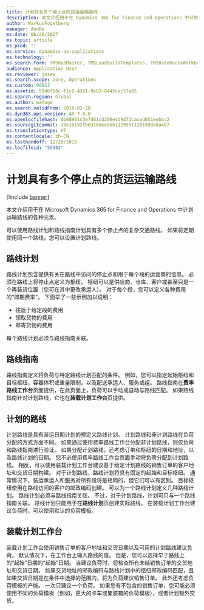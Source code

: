 ```yaml
---
title: 计划具有多个停止点的货运运输路线
description: 本文介绍用于在 Dynamics 365 for Finance and Operations 中计划运输路线的各种元素。
author: MarkusFogelberg
manager: AnnBe
ms.date: 06/20/2017
ms.topic: article
ms.prod: ''
ms.service: dynamics-ax-applications
ms.technology: ''
ms.search.form: TMSHubMaster, TMSLoadBuildTemplates, TMSRateRouteWorkbench, TMSRouteGuide, TMSRoutePlan, TMSRouteWorkbench, WHSLoadTemplate
audience: Application User
ms.reviewer: josaw
ms.search.scope: Core, Operations
ms.custom: 90013
ms.assetid: 50d6f58c-f1c8-4321-9e83-8445cec57a85
ms.search.region: Global
ms.author: mafoge
ms.search.validFrom: 2016-02-28
ms.dyn365.ops.version: AX 7.0.0
ms.openlocfilehash: 0b68961c3e7d61cd200e4d9d73cacad051eebbc2
ms.sourcegitcommit: 73e10192fb6318dee5bb1129591120199de6a487
ms.translationtype: HT
ms.contentlocale: zh-CN
ms.lasthandoff: 12/20/2018
ms.locfileid: "55983"
---
```

# <a name="plan-freight-transportation-routes-with-multiple-stops"></a>计划具有多个停止点的货运运输路线

[!include [banner](../includes/banner.md)]

本文介绍用于在 Microsoft Dynamics 365 for Finance and Operations 中计划运输路线的各种元素。

可以使用路线计划和路线指南计划具有多个停止点的复杂交通路线。 如果将定期使用同一个路线，您可以设置计划路线。

## <a name="route-plans"></a>路线计划
路线计划包含提供有关在路线中访问的停止点和用于每个段的运营商的信息。 必须在路线上将停止点定义为枢纽。 枢纽可以是供应商、仓库、客户或甚至只是一个再装货位置（您可在其中更改承运人）。 对于每个段，您可以定义各种费用的“即期费率”。 下面举了一些示例加以说明：

-   往返于给定段的费用
-   领取货物的费用
-   邮寄货物的费用

每个路线计划必须与路线指南关联。

## <a name="route-guides"></a>路线指南
路线指南定义将负荷与特定路线计划匹配的条件。 例如，您可以指定起始枢纽和目标枢纽，容器体积或重量限制，以及配送承运人、服务或组。 路线指南在**费率路线工作台**页面提供，在此页面上，负荷可以手动或自动与路线匹配。 如果路线指南针对计划路线，它也在**装载计划工作台**页提供。

## <a name="scheduled-routes"></a>计划的路线
计划路线是具有装运日期计划的预定义路线计划。 计划路线和非计划路线在负荷分配的方式方面不同。 如果通过使用费率路线工作台分配非计划路线，则仅负荷和路线指南进行验证。 如果分配计划路线，还考虑订单和枢纽的日期和地址，以及路线计划的日期。 您不必使用费率路线工作台页面手动将负荷分配到计划路线。 相反，可以使用装载计划工作台建议基于给定计划路线的销售订单的客户地址和交货日期构建。 对于计划路线，路线计划将具有固定的起始和目标枢纽。 通常情况下，装运承运人和服务对所有段将是相同的，但它们可以有区别。 目标枢纽使用在路线访问的客户的邮政编码创建。 可以为一个路线计划定义几种路线计划。 路线计划必须与路线指南关联。 不过，对于计划路线，计划可只与一个路线指南关联。 路线计划只能用于在**路线计划**页创建实际路线。 在装载计划工作台建议负荷时，可以使用默认的负荷模板。

## <a name="load-building-workbench"></a>装载计划工作台
装载计划工作台使用销售订单的客户地址和交货日期以及可用的计划路线建议负荷。 默认情况下，在工作台上输入路线的值。 但是，您可以选择早于路线上的“起始”日期的“起始”日期。 当建议负荷时，将检查所有未结销售订单的交货地址和交货日期。 如果交货地址的邮政编码与路线计划中的枢纽邮政编码匹配，且如果交货日期是在条件中选择的范围内，将为负荷建议销售订单。 此外还考虑负荷模板的产能。 一次只建议一个负荷。 如果您有不包含的销售订单，您可能必须使用不同的负荷模板（例如，更大的卡车或集装箱的负荷模板），或者计划额外交货。



